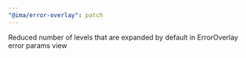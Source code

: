 ```yaml
---
"@ima/error-overlay": patch
---
```


Reduced number of levels that are expanded by default in ErrorOverlay error params view
